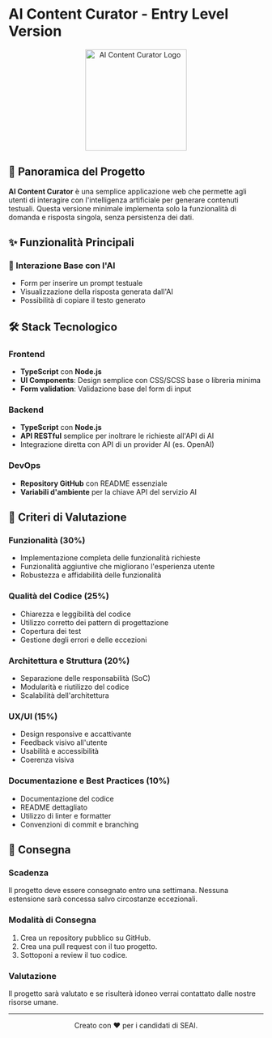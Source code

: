 # AI Content Curator - Entry Level Version

<p align="center">
  <img src="https://raw.githubusercontent.com/user/repo/main/assets/logo.png" alt="AI Content Curator Logo" width="200"/>
</p>

## 🚀 Panoramica del Progetto

**AI Content Curator** è una semplice applicazione web che permette agli utenti di interagire con l'intelligenza artificiale per generare contenuti testuali. Questa versione minimale implementa solo la funzionalità di domanda e risposta singola, senza persistenza dei dati.

## ✨ Funzionalità Principali

### 🤖 Interazione Base con l'AI
- Form per inserire un prompt testuale
- Visualizzazione della risposta generata dall'AI
- Possibilità di copiare il testo generato

## 🛠️ Stack Tecnologico

### Frontend
- **TypeScript** con **Node.js**
- **UI Components**: Design semplice con CSS/SCSS base o libreria minima
- **Form validation**: Validazione base del form di input

### Backend
- **TypeScript** con **Node.js**
- **API RESTful** semplice per inoltrare le richieste all'API di AI
- Integrazione diretta con API di un provider AI (es. OpenAI)

### DevOps
- **Repository GitHub** con README essenziale
- **Variabili d'ambiente** per la chiave API del servizio AI

## 📝 Criteri di Valutazione

### Funzionalità (30%)
- Implementazione completa delle funzionalità richieste
- Funzionalità aggiuntive che migliorano l'esperienza utente
- Robustezza e affidabilità delle funzionalità

### Qualità del Codice (25%)
- Chiarezza e leggibilità del codice
- Utilizzo corretto dei pattern di progettazione
- Copertura dei test
- Gestione degli errori e delle eccezioni

### Architettura e Struttura (20%)
- Separazione delle responsabilità (SoC)
- Modularità e riutilizzo del codice
- Scalabilità dell'architettura

### UX/UI (15%)
- Design responsive e accattivante
- Feedback visivo all'utente
- Usabilità e accessibilità
- Coerenza visiva

### Documentazione e Best Practices (10%)
- Documentazione del codice
- README dettagliato
- Utilizzo di linter e formatter
- Convenzioni di commit e branching

## 📄 Consegna

### Scadenza
Il progetto deve essere consegnato entro una settimana. Nessuna estensione sarà concessa salvo circostanze eccezionali.

### Modalità di Consegna
1. Crea un repository pubblico su GitHub.
2. Crea una pull request con il tuo progetto.
3. Sottoponi a review il tuo codice.

### Valutazione
Il progetto sarà valutato e se risulterà idoneo verrai contattato dalle nostre risorse umane.

---

<p align="center">
  Creato con ❤️ per i candidati di SEAI.
</p>